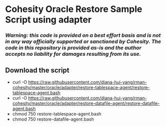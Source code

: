 # Cohesity Oracle Restore Sample Script using adapter

### ***Warning: this code is provided on a best effort basis and is not in any way officially supported or sanctioned by Cohesity. The code in this repository is provided as-is and the author accepts no liability for damages resulting from its use.***

## Download the script

- curl -O https://raw.githubusercontent.com/diana-hui-yang/rman-cohesity/master/oracle/adapter/restore-tablespace-agent/restore-tablespace-agent.bash
- curl -O https://raw.githubusercontent.com/diana-hui-yang/rman-cohesity/master/oracle/adapter/restore-datafile-agent/restore-datafile-agent.bash
- chmod 750 restore-tablespace-agent.bash
- chmod 750 restore-datafile-agent.bash
